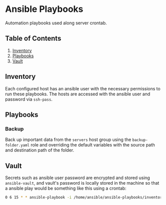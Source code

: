 # Ansible Playbooks
Automation playbooks used along server crontab.


## Table of Contents
1. [Inventory](#inventory)
2. [Playbooks](#Playbooks)
3. [Vault](#Vault)


## Inventory
Each configured host has an ansible user with the necessary permissions to run these playbooks.
The hosts are accessed with the ansible user and password via `ssh-pass`.


## Playbooks
### Backup
Back up important data from the `servers` host group using the `backup-folder.yaml` role and overriding the default variables with the source path and destination path of the folder.


## Vault
Secrets such as ansible user password are encrypted and stored using `ansible-vault`, and vault's password is locally stored in the machine so that a ansible play would be something like this using a crontab:
```bash
0 6 15 * * ansible-playbook -i /home/ansible/ansible-playbooks/inventories/hosts.yaml /home/ansible/ansible-playbooks/playbooks/backup.yaml --vault-password-file /home/ansible/vault_password_file
```

